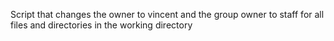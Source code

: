 Script that changes the owner to vincent and the group owner to staff for all files and directories in the working directory
